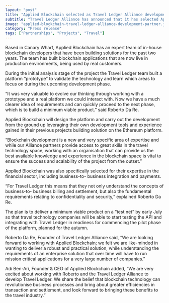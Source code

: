 ```yaml
---
layout: "post"
title: "Applied Blockchain selected as Travel Ledger Alliance development partner"
subtitle: "Travel Ledger Alliance has announced that it has selected Applied Blockchain as its development partner to build and deliver the base architecture and minimum viable product for Travel Ledger, a distributed billing and settlement platform for the travel industry."
image: "applied-blockchain-travel-ledger-alliance-development-partner.jpg"
category: "Press release"
tags: ["Partnerships", "Projects", "Travel"]
---
```


Based in Canary Wharf, Applied Blockchain has an expert team of in-house blockchain developers that have been building solutions for the past two years. The team has built blockchain applications that are now live in production environments, being used by real customers.

During the initial analysis stage of the project the Travel Ledger team built a platform “prototype” to validate the technology and learn which areas to focus on during the upcoming development phase.

“It was very valuable to evolve our thinking through working with a prototype and a real platform we could interact with. Now we have a much clearer idea of requirements and can quickly proceed to the next phase, which is to build a minimum viable product.” said Roberto Da Re.

Applied Blockchain will design the platform and carry out the development from the ground up leveraging their own development tools and experience gained in their previous projects building solution on the Ethereum platform.

“Blockchain development is a new and very specific area of expertise and while our Alliance partners provide access to great skills in the travel technology space, working with an organisation that can provide us the best available knowledge and experience in the blockchain space is vital to ensure the success and scalability of the project from the outset.”

Applied Blockchain was also specifically selected for their expertise in the financial sector, including business-to- business integration and payments.

“For Travel Ledger this means that they not only understand the concepts of business-to- business billing and settlement, but also the fundamental requirements relating to confidentiality and security,” explained Roberto Da Re.

The plan is to deliver a minimum viable product on a “test net” by early July so that travel technology companies will be able to start testing the API and integrating with Travel Ledger in readiness for commencing the pilot phase of the platform, planned for the autumn.

Roberto Da Re, Founder of Travel Ledger Alliance said, “We are looking forward to working with Applied Blockchain; we felt we are like-minded in wanting to deliver a robust and practical solution, while understanding the requirements of an enterprise solution that over time will have to run mission critical applications for a very large number of companies.”

Adi Ben-Ari, Founder & CEO of Applied Blockchain added, “We are very excited about working with Roberto and the Travel Ledger Alliance to develop Travel Ledger. We share the belief that blockchain technology can revolutionise business processes and bring about greater efficiencies in transaction and settlement, and look forward to bringing these benefits to the travel industry.”
